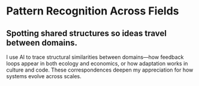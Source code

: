 # Pattern Recognition Across Fields

## Spotting shared structures so ideas travel between domains.

I use AI to trace structural similarities between domains—how feedback loops appear in both ecology and economics, or how adaptation works in culture and code. These correspondences deepen my appreciation for how systems evolve across scales.
